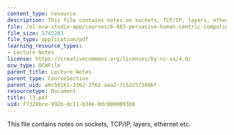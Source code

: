 ```yaml
---
content_type: resource
description: This file contains notes on sockets, TCP/IP, layers, ethernet etc.
file: /ol-ocw-studio-app/courses/6-883-pervasive-human-centric-computing-sma-5508-spring-2006/f7328bce992bdc11b38e0dc0000093b0_l3.pdf
file_size: 1742203
file_type: application/pdf
learning_resource_types:
- Lecture Notes
license: https://creativecommons.org/licenses/by-nc-sa/4.0/
ocw_type: OCWFile
parent_title: Lecture Notes
parent_type: CourseSection
parent_uid: a8c50161-3362-2f62-aaa2-7c5225f388bf
resourcetype: Document
title: l3.pdf
uid: f7328bce-992b-dc11-b38e-0dc0000093b0
---
```

This file contains notes on sockets, TCP/IP, layers, ethernet etc.